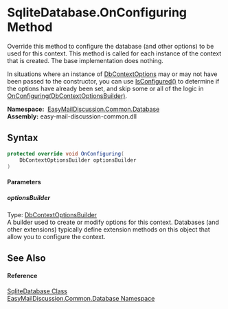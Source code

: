 SqliteDatabase.OnConfiguring Method
===================================

Override this method to configure the database (and other options) to be used for this context. This method is called for each instance of the context that is created. The base implementation does nothing.

In situations where an instance of [DbContextOptions][1] may or may not have been passed to the constructor, you can use [IsConfigured()][2] to determine if the options have already been set, and skip some or all of the logic in [OnConfiguring(DbContextOptionsBuilder)][3].


  **Namespace:**  [EasyMailDiscussion.Common.Database][4]  
  **Assembly:** easy-mail-discussion-common.dll

Syntax
------

```csharp
protected override void OnConfiguring(
	DbContextOptionsBuilder optionsBuilder
)
```

#### Parameters

##### *optionsBuilder*
Type: [DbContextOptionsBuilder][5]  
 A builder used to create or modify options for this context. Databases (and other extensions) typically define extension methods on this object that allow you to configure the context.


See Also
--------

#### Reference
[SqliteDatabase Class][6]  
[EasyMailDiscussion.Common.Database Namespace][4]  

[1]: https://docs.microsoft.com/dotnet/api/microsoft.entityframeworkcore.dbcontextoptions
[2]: https://docs.microsoft.com/dotnet/api/microsoft.entityframeworkcore.dbcontextoptionsbuilder.isconfigured#microsoft-entityframeworkcore-dbcontextoptionsbuilder-isconfigured
[3]: https://docs.microsoft.com/dotnet/api/microsoft.entityframeworkcore.dbcontext.onconfiguring#microsoft-entityframeworkcore-dbcontext-onconfiguring(microsoft-entityframeworkcore-dbcontextoptionsbuilder)
[4]: ../README.md
[5]: https://docs.microsoft.com/dotnet/api/microsoft.entityframeworkcore.dbcontextoptionsbuilder
[6]: README.md